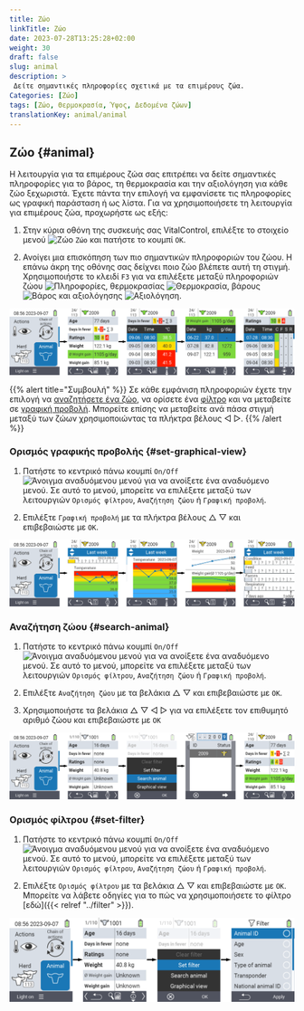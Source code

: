 ```yaml
---
title: Ζώο
linkTitle: Ζώο
date: 2023-07-28T13:25:28+02:00
weight: 30
draft: false
slug: animal
description: >
 Δείτε σημαντικές πληροφορίες σχετικά με τα επιμέρους ζώα.
Categories: [Ζώο]
tags: [Ζώο, Θερμοκρασία, Ύψος, Δεδομένα ζώων]
translationKey: animal/animal
---
```

## Ζώο {#animal}

Η λειτουργία για τα επιμέρους ζώα σας επιτρέπει να δείτε σημαντικές πληροφορίες για το βάρος, τη θερμοκρασία και την αξιολόγηση για κάθε ζώο ξεχωριστά. Έχετε πάντα την επιλογή να εμφανίσετε τις πληροφορίες ως γραφική παράσταση ή ως λίστα. Για να χρησιμοποιήσετε τη λειτουργία για επιμέρους ζώα, προχωρήστε ως εξής:

1. Στην κύρια οθόνη της συσκευής σας VitalControl, επιλέξτε το στοιχείο μενού <img src="/icons/main/animal.svg" width="35" align="bottom" alt="Ζώο" /> `Ζώο` και πατήστε το κουμπί `OK`.

2. Ανοίγει μια επισκόπηση των πιο σημαντικών πληροφοριών του ζώου. Η επάνω άκρη της οθόνης σας δείχνει ποιο ζώο βλέπετε αυτή τη στιγμή. Χρησιμοποιήστε το κλειδί `F3` για να επιλέξετε μεταξύ πληροφοριών ζώου <img src="/icons/footer/info.svg" width="20" align="bottom" alt="Πληροφορίες" />, θερμοκρασίας <img src="/icons/actions/temperature.svg" width="10" align="bottom" alt="Θερμοκρασία" />, βάρους  <img src="/icons/actions/weight.svg" width="20" align="bottom" alt="Βάρος" /> και αξιολόγησης <img src="/icons/actions/rating.svg" width="25" align="bottom" alt="Αξιολόγηση" />.

![VitalControl: Μενού Ζώο](images/list.png "Εμφάνιση ως λίστα")

{{% alert title="Συμβουλή"  %}}
Σε κάθε εμφάνιση πληροφοριών έχετε την επιλογή να [αναζητήσετε ένα ζώο](#search-animal), να ορίσετε ένα [φίλτρο](#set-filter) και να μεταβείτε σε [γραφική προβολή](#set-graphical-view).
Μπορείτε επίσης να μεταβείτε ανά πάσα στιγμή μεταξύ των ζώων χρησιμοποιώντας τα πλήκτρα βέλους ◁ ▷.
{{% /alert %}}

### Ορισμός γραφικής προβολής {#set-graphical-view}

1. Πατήστε το κεντρικό πάνω κουμπί `On/Off` <img src="/icons/footer/search_chart.svg" width="40" align="bottom" alt="Άνοιγμα αναδυόμενου μενού" /> για να ανοίξετε ένα αναδυόμενο μενού. Σε αυτό το μενού, μπορείτε να επιλέξετε μεταξύ των λειτουργιών `Ορισμός φίλτρου`, `Αναζήτηση ζώου` ή `Γραφική προβολή`.

2. Επιλέξτε `Γραφική προβολή` με τα πλήκτρα βέλους △ ▽ και επιβεβαιώστε με `OK`.

![VitalControl: Menu Animal](images/graphic.png "Αναπαράσταση ως γραφικό")

### Αναζήτηση ζώου {#search-animal}

1. Πατήστε το κεντρικό πάνω κουμπί `On/Off` <img src="/icons/footer/search_chart.svg" width="40" align="bottom" alt="Άνοιγμα αναδυόμενου μενού" /> για να ανοίξετε ένα αναδυόμενο μενού. Σε αυτό το μενού, μπορείτε να επιλέξετε μεταξύ των λειτουργιών `Ορισμός φίλτρου`, `Αναζήτηση ζώου` ή `Γραφική προβολή`.

2. Επιλέξτε `Αναζήτηση ζώου` με τα βελάκια △ ▽ και επιβεβαιώστε με `OK`.

3. Χρησιμοποιήστε τα βελάκια △ ▽ ◁ ▷ για να επιλέξετε τον επιθυμητό αριθμό ζώου και επιβεβαιώστε με `OK`

![VitalControl: Menu Animal](images/search.png "Αναζήτηση ζώου")

### Ορισμός φίλτρου {#set-filter}

1. Πατήστε το κεντρικό πάνω κουμπί `On/Off` <img src="/icons/footer/search_chart.svg" width="40" align="bottom" alt="Άνοιγμα αναδυόμενου μενού" /> για να ανοίξετε ένα αναδυόμενο μενού. Σε αυτό το μενού, μπορείτε να επιλέξετε μεταξύ των λειτουργιών `Ορισμός φίλτρου`, `Αναζήτηση ζώου` ή `Γραφική προβολή`.

2. Επιλέξτε `Ορισμός φίλτρου` με τα βελάκια △ ▽ και επιβεβαιώστε με `OK`.
Μπορείτε να λάβετε οδηγίες για το πώς να χρησιμοποιήσετε το φίλτρο [εδώ]({{< relref "../filter" >}}).

![VitalControl: Menu Animal](images/filter.png "Ορισμός φίλτρου")
